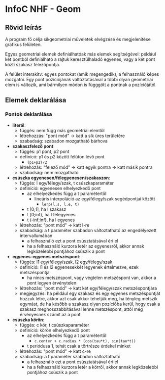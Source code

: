 # InfoC NHF - Geom

## Rövid leírás

A program fő célja síkgeometriai műveletek elvégzése és megjelenítése grafikus felületen.

Egyes geometriai elemek definiálhatóak más elemek segítségével:
például két pontból definiálható a rajtuk keresztülhaladó egyenes, vagy a két pont közti szakasz felezőpontja.

A felület interakítv: egyes pontokat (amik megengedik), a felhasználó képes mozgatni.
Egy pont pozíciójának változtatásával a többi olyan geometriai elem is változik, ami bármilyen módon is függgött a pontnak a pozíciójától.

## Elemek deklarálása
### Pontok deklarálása
- **literál**:
  - függés: nem függ más geometriai elemtől
  - létrehozzás: "pont mód" -> katt a sík üres területére
  - szabadság: szabadon mozgatható bárhova
- **szakaszfelező pont**:
  - függés: p1 pont, p2 pont
  - definícó: p1 és p2 között félúton lévő pont
    - `(p1+p2)/2`
  - létrehozás: "felező mód" -> katt egyik pontra -> katt másik pontra
  - szabadság: nem mozgatható
- **csúszka egyenesen/félegyenesen/szakaszon**:
  - függés: l egy/félegy/szak, t csúszkaparaméter
  - definíció: egyenesen elhelyezkedő pont
    - az elhelyezkedés függ a t paramétertől
      - lineáris interpoláció az egy/félegy/szak segédpontjai között
        - `lerp(l.s, l.e, t)`
    - t [0;1], ha l szakasz
    - t [0;inf), ha l félegyenes
    - t (-inf;inf), ha l egyenes
  - létrehozás: "pont mód" -> katt l-re
  - szabadság: a t paraméter szabadon változtatható az engedélyezett intervallumában
    - a felhasználó ezt a pont csúsztatásával éri el
    - ha a felhasználó kurzora letér az egyenesről, akkor annak legközelebbi pontjához csúszik a pont
- **egyenes-egyenes metszéspont**:
  - függés: l1 egy/félegy/szak, l2 egy/félegy/szak
  - definíció: l1 és l2 egyenesekkét legyenek értelmezve, ezek metszéspontja
    - ha nincs metszéspont, vagy végtelen metszéspont van, akkor a pont legyen érvénytelen
  - létrehozás: "pont mód" -> katt két egy/félegy/szak metszéspontjára
  - megjegyzés: ha például egy szakasz és egy egyenes metszéspontját hozzuk létre, akkor azt csak akkor tehetjük meg, ha tényleg metszik egymást,
                de ha később a szakasz olyan pozícióba kerül, hogy csak a szakasz meghosszabbításával lenne metszéspont, attól még érvényesnek számít az a pont
- **csúszka körön**:
  - függés: c kör, t csúszkaparaméter
  - definíció: körön elhelyezkedő pont
    - az elhelyezkedés függ a t paramétertől
      - `c.center + c.radius * (cos(tau*t), sin(tau*t))`
    - t periódusa 1, tehát csak a törtrésze érdekel minket
  - létrehozás: "pont mód" -> katt c-re
  - szabadság: a t paraméter szabadon változtatható
    - a felhasználó ezt a pont csúsztatásával éri el
    - ha a felhasználó kurzora letér a körről, akkor annak legközelebbi pontjához csúszik a pont

